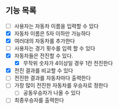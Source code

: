 ## 기능 목록

- [ ] 사용자는 자동차 이름을 입력할 수 있다
- [x] 자동차 이름은 5자 이하만 가능하다
- [x] 여러대의 자동차를 추가한다
- [ ] 사용자는 경기 횟수를 입력 할 수 있다
- [x] 자동차들은 전진할 수 있다.
  - [x] 무작위 숫자가 4이상일 경우 1칸 전진한다
- [x] 전진 결과를 비교할 수 있다
- [ ] 전진한 결과를 자동차마다 출력한다
- [ ] 가장 많이 전진한 자동차를 우승자로 정한다
  - [ ] 공동우승자가 나올 수 있다
- [ ] 최종우승자를 출력한다
